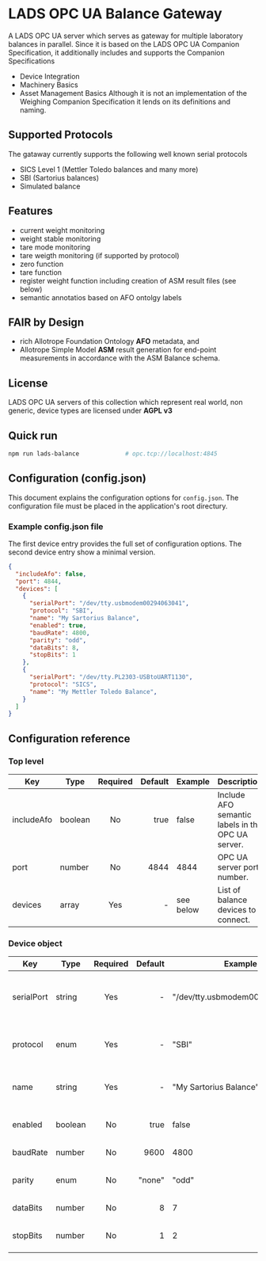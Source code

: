 # LADS OPC UA Balance Gateway
A LADS OPC UA server which serves as gateway for multiple laboratory balances in parallel.
Since it is based on the LADS OPC UA Companion Specification, it additionally includes and supports the Companion Specifications 
* Device Integration
* Machinery Basics
* Asset Management Basics
Although it is not an implementation of the Weighing Companion Specification it lends on its definitions and naming.

## Supported Protocols
The gataway currently supports the following well known serial protocols
* SICS Level 1 (Mettler Toledo balances and many more)
* SBI (Sartorius balances)
* Simulated balance

## Features
* current weight monitoring
* weight stable monitoring
* tare mode monitoring
* tare weigth monitoring (if supported by protocol)
* zero function
* tare function
* register weight function including creation of ASM result files (see below)
* semantic annotatios based on AFO ontolgy labels

## FAIR by Design
* rich Allotrope Foundation Ontology **AFO** metadata, and
* Allotrope Simple Model **ASM** result generation for end-point measurements in accordance with the ASM Balance schema.

## License
LADS OPC UA servers of this collection which represent real world, non generic, device types are licensed under **AGPL v3**

## Quick run
```bash
npm run lads-balance             # opc.tcp://localhost:4845
```
## Configuration (config.json)
This document explains the configuration options for `config.json`.
The configuration file must be placed in the application's root directury.

### Example config.json file
The first device entry provides the full set of configuration options.
The second device entry show a minimal version.

```json
{
  "includeAfo": false,
  "port": 4844,
  "devices": [
    {
      "serialPort": "/dev/tty.usbmodem00294063041",
      "protocol": "SBI",
      "name": "My Sartorius Balance",
      "enabled": true,
      "baudRate": 4800,
      "parity": "odd",
      "dataBits": 8,
      "stopBits": 1
    },
    {
      "serialPort": "/dev/tty.PL2303-USBtoUART1130",
      "protocol": "SICS",
      "name": "My Mettler Toledo Balance",
    }
  ]
}
```

## Configuration reference

### Top level
| Key        | Type    | Required | Default | Example   | Description                                       |
| ---------- | ------- | :------: | ------: | --------- | ------------------------------------------------- |
| includeAfo | boolean |    No    |    true | false     | Include AFO semantic labels in the OPC UA server. |
| port       | number  |    No    |    4844 | 4844      | OPC UA server port number.                        |
| devices    | array   |    Yes   |       - | see below | List of balance devices to connect.               |

### Device object
| Key        | Type    | Required | Default | Example                        | Description                                                    |
| ---------- | ------- | :------: | ------: | ------------------------------ | -------------------------------------------------------------- |
| serialPort | string  |    Yes   |       - | "/dev/tty.usbmodem00294063041" | Serial port path (mandatory for real, non-simulated balances). |
| protocol   | enum    |    Yes   |       - | "SBI"                          | Communication protocol: SBI, SICS, or Simulated.               |
| name       | string  |    Yes   |       - | "My Sartorius Balance"         | Nickname for the device; must be unique within the list.       |
| enabled    | boolean |    No    |    true | false                          | Connect to this device at startup.                             |
| baudRate   | number  |    No    |    9600 | 4800                           | Serial port baud rate.                                         |
| parity     | enum    |    No    |  "none" | "odd"                          | Serial port parity: none, even, or odd.                        |
| dataBits   | number  |    No    |       8 | 7                              | Number of data bits: 7 or 8.                                   |
| stopBits   | number  |    No    |       1 | 2                              | Number of stop bits: 1, 1.5, or 2.                             |
